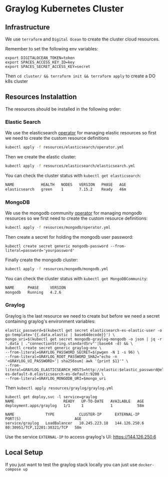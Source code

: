 # Graylog Kubernetes Cluster

## Infrastructure

We use `terraform` and `Digital Ocean` to create the cluster cloud resources.

Remember to set the following env variables:

```
export DIGITALOCEAN_TOKEN=token
export SPACES_ACCESS_KEY_ID=key
export SPACES_SECRET_ACCESS_KEY=secret
```

Then `cd cluster/ && terraform init && terraform apply` to create a DO k8s cluster

## Resources Instalattion

The resources should be installed in the following order:

### Elastic Search

We use the elasticsearch [operator](https://www.elastic.co/guide/en/cloud-on-k8s/current/index.html) for managing elastic resources so first we need to create the custom resource definitions

```sh
kubectl apply -f resources/elasticsearch/operator.yml
```

Then we create the elastic cluster:

```sh
kubectl apply -f resources/elasticsearch/elasticsearch.yml
```

You can check the cluster status with `kubectl get elasticsearch`:

```sh
NAME            HEALTH   NODES   VERSION   PHASE   AGE
elasticsearch   green    1       7.15.2    Ready   46m
```


### MongoDB

We use the mongodb community [operator](https://github.com/mongodb/mongodb-kubernetes-operator) for managing mongodb resources so we first need to create the custom resource definitions:

```sh
kubectl apply -f resources/mongodb/operator.yml
```

Then create a secret for holding the mongodb user password:

```
kubectl create secret generic mongodb-password --from-literal=password='yourpassword'
```

Finally create the mongodb cluster:

```sh
kubectl apply -f resources/mongodb/mongodb.yml
```

You can check the cluster status with `kubectl get MongoDBCommunity`:

```sh
NAME      PHASE     VERSION
mongodb   Running   4.2.6
```

### Graylog

Graylog is the last resource we need to create but before we need a secret containing graylog's environment variables:

```
elastic_password=$(kubectl get secret elasticsearch-es-elastic-user -o go-template='{{.data.elastic | base64decode}}') \
mongo_uri=$(kubectl get secret mongodb-graylog-mongodb -o json | jq -r '.data | ."connectionString.standardSrv"'|base64 -d) && \
kubectl create secret generic graylog-env \
--from-literal=GRAYLOG_PASSWORD_SECRET=$(pwgen -N 1 -s 96) \
--from-literal=GRAYLOG_ROOT_PASSWORD_SHA2="echo -n '<GRAYLOG_UI_PASSWORD>'| sha256sum| awk '{print $1}'" \
--from-literal=GRAYLOG_ELASTICSEARCH_HOSTS=http://elastic:$elastic_password@elasticsearch-es-default-0.elasticsearch-es-default:9200 \
--from-literal=GRAYLOG_MONGODB_URI=$mongo_uri
```

Then `kubectl apply resources/graylog/graylog.yml`

```
kubectl get deploy,svc -l service=graylog
NAME                      READY   UP-TO-DATE   AVAILABLE   AGE
deployment.apps/graylog   1/1     1            1           58m

NAME              TYPE           CLUSTER-IP      EXTERNAL-IP     PORT(S)                        AGE
service/graylog   LoadBalancer   10.245.223.18   144.126.250.6   80:30951/TCP,12201:30321/TCP   58m
```

Use the service `EXTERNAL-IP` to access graylog's UI: https://144.126.250.6

## Local Setup

If you just want to test the graylog stack locally you can just use `docker-compose up`